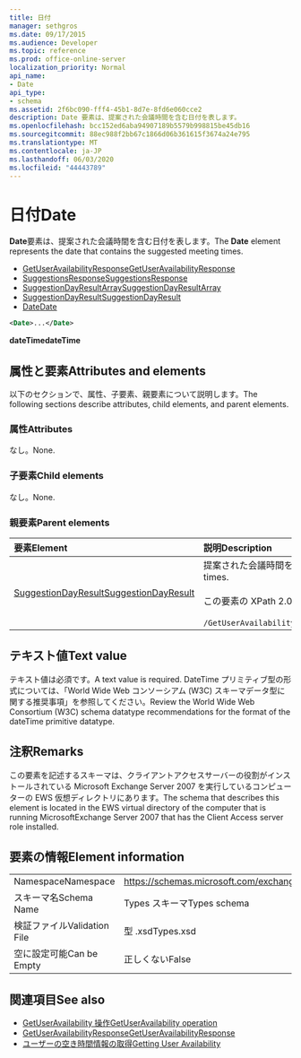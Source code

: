 ```yaml
---
title: 日付
manager: sethgros
ms.date: 09/17/2015
ms.audience: Developer
ms.topic: reference
ms.prod: office-online-server
localization_priority: Normal
api_name:
- Date
api_type:
- schema
ms.assetid: 2f6bc090-fff4-45b1-8d7e-8fd6e060cce2
description: Date 要素は、提案された会議時間を含む日付を表します。
ms.openlocfilehash: bcc152ed6aba94907189b5579b998815be45db16
ms.sourcegitcommit: 88ec988f2bb67c1866d06b361615f3674a24e795
ms.translationtype: MT
ms.contentlocale: ja-JP
ms.lasthandoff: 06/03/2020
ms.locfileid: "44443789"
---
```

# <a name="date"></a><span data-ttu-id="016b6-103">日付</span><span class="sxs-lookup"><span data-stu-id="016b6-103">Date</span></span>

<span data-ttu-id="016b6-104">**Date**要素は、提案された会議時間を含む日付を表します。</span><span class="sxs-lookup"><span data-stu-id="016b6-104">The **Date** element represents the date that contains the suggested meeting times.</span></span> 
  
- [<span data-ttu-id="016b6-105">GetUserAvailabilityResponse</span><span class="sxs-lookup"><span data-stu-id="016b6-105">GetUserAvailabilityResponse</span></span>](getuseravailabilityresponse.md) 
- [<span data-ttu-id="016b6-106">SuggestionsResponse</span><span class="sxs-lookup"><span data-stu-id="016b6-106">SuggestionsResponse</span></span>](suggestionsresponse.md) 
- [<span data-ttu-id="016b6-107">SuggestionDayResultArray</span><span class="sxs-lookup"><span data-stu-id="016b6-107">SuggestionDayResultArray</span></span>](suggestiondayresultarray.md)  
- [<span data-ttu-id="016b6-108">SuggestionDayResult</span><span class="sxs-lookup"><span data-stu-id="016b6-108">SuggestionDayResult</span></span>](suggestiondayresult.md)  
- [<span data-ttu-id="016b6-109">Date</span><span class="sxs-lookup"><span data-stu-id="016b6-109">Date</span></span>](date.md)
  
```xml
<Date>...</Date>
```

<span data-ttu-id="016b6-110">**dateTime**</span><span class="sxs-lookup"><span data-stu-id="016b6-110">**dateTime**</span></span>

## <a name="attributes-and-elements"></a><span data-ttu-id="016b6-111">属性と要素</span><span class="sxs-lookup"><span data-stu-id="016b6-111">Attributes and elements</span></span>

<span data-ttu-id="016b6-112">以下のセクションで、属性、子要素、親要素について説明します。</span><span class="sxs-lookup"><span data-stu-id="016b6-112">The following sections describe attributes, child elements, and parent elements.</span></span>
  
### <a name="attributes"></a><span data-ttu-id="016b6-113">属性</span><span class="sxs-lookup"><span data-stu-id="016b6-113">Attributes</span></span>

<span data-ttu-id="016b6-114">なし。</span><span class="sxs-lookup"><span data-stu-id="016b6-114">None.</span></span>
  
### <a name="child-elements"></a><span data-ttu-id="016b6-115">子要素</span><span class="sxs-lookup"><span data-stu-id="016b6-115">Child elements</span></span>

<span data-ttu-id="016b6-116">なし。</span><span class="sxs-lookup"><span data-stu-id="016b6-116">None.</span></span>
  
### <a name="parent-elements"></a><span data-ttu-id="016b6-117">親要素</span><span class="sxs-lookup"><span data-stu-id="016b6-117">Parent elements</span></span>

|<span data-ttu-id="016b6-118">**要素**</span><span class="sxs-lookup"><span data-stu-id="016b6-118">**Element**</span></span>|<span data-ttu-id="016b6-119">**説明**</span><span class="sxs-lookup"><span data-stu-id="016b6-119">**Description**</span></span>|
|:-----|:-----|
|[<span data-ttu-id="016b6-120">SuggestionDayResult</span><span class="sxs-lookup"><span data-stu-id="016b6-120">SuggestionDayResult</span></span>](suggestiondayresult.md) <br/> |<span data-ttu-id="016b6-121">提案された会議時間を含む1つの日を表します。</span><span class="sxs-lookup"><span data-stu-id="016b6-121">Represents a single day that contains suggested meeting times.</span></span>  <br/><br/><span data-ttu-id="016b6-122">この要素の XPath 2.0 式を次に示します。</span><span class="sxs-lookup"><span data-stu-id="016b6-122">The following is the XPath 2.0 expression to this element:</span></span><br/><br/>  `/GetUserAvailabilityResponse/SuggestionsResponse/SuggestionDayResultArray/SuggestionDayResult[i]` <br/> |
   
## <a name="text-value"></a><span data-ttu-id="016b6-123">テキスト値</span><span class="sxs-lookup"><span data-stu-id="016b6-123">Text value</span></span>

<span data-ttu-id="016b6-124">テキスト値は必須です。</span><span class="sxs-lookup"><span data-stu-id="016b6-124">A text value is required.</span></span> <span data-ttu-id="016b6-125">DateTime プリミティブ型の形式については、「World Wide Web コンソーシアム (W3C) スキーマデータ型に関する推奨事項」を参照してください。</span><span class="sxs-lookup"><span data-stu-id="016b6-125">Review the World Wide Web Consortium (W3C) schema datatype recommendations for the format of the dateTime primitive datatype.</span></span>
  
## <a name="remarks"></a><span data-ttu-id="016b6-126">注釈</span><span class="sxs-lookup"><span data-stu-id="016b6-126">Remarks</span></span>

<span data-ttu-id="016b6-127">この要素を記述するスキーマは、クライアントアクセスサーバーの役割がインストールされている Microsoft Exchange Server 2007 を実行しているコンピューターの EWS 仮想ディレクトリにあります。</span><span class="sxs-lookup"><span data-stu-id="016b6-127">The schema that describes this element is located in the EWS virtual directory of the computer that is running MicrosoftExchange Server 2007 that has the Client Access server role installed.</span></span>
  
## <a name="element-information"></a><span data-ttu-id="016b6-128">要素の情報</span><span class="sxs-lookup"><span data-stu-id="016b6-128">Element information</span></span>

|||
|:-----|:-----|
|<span data-ttu-id="016b6-129">Namespace</span><span class="sxs-lookup"><span data-stu-id="016b6-129">Namespace</span></span>  <br/> |https://schemas.microsoft.com/exchange/services/2006/types  <br/> |
|<span data-ttu-id="016b6-130">スキーマ名</span><span class="sxs-lookup"><span data-stu-id="016b6-130">Schema Name</span></span>  <br/> |<span data-ttu-id="016b6-131">Types スキーマ</span><span class="sxs-lookup"><span data-stu-id="016b6-131">Types schema</span></span>  <br/> |
|<span data-ttu-id="016b6-132">検証ファイル</span><span class="sxs-lookup"><span data-stu-id="016b6-132">Validation File</span></span>  <br/> |<span data-ttu-id="016b6-133">型 .xsd</span><span class="sxs-lookup"><span data-stu-id="016b6-133">Types.xsd</span></span>  <br/> |
|<span data-ttu-id="016b6-134">空に設定可能</span><span class="sxs-lookup"><span data-stu-id="016b6-134">Can be Empty</span></span>  <br/> |<span data-ttu-id="016b6-135">正しくない</span><span class="sxs-lookup"><span data-stu-id="016b6-135">False</span></span>  <br/> |
   
## <a name="see-also"></a><span data-ttu-id="016b6-136">関連項目</span><span class="sxs-lookup"><span data-stu-id="016b6-136">See also</span></span>

- [<span data-ttu-id="016b6-137">GetUserAvailability 操作</span><span class="sxs-lookup"><span data-stu-id="016b6-137">GetUserAvailability operation</span></span>](getuseravailability-operation.md) 
- [<span data-ttu-id="016b6-138">GetUserAvailabilityResponse</span><span class="sxs-lookup"><span data-stu-id="016b6-138">GetUserAvailabilityResponse</span></span>](getuseravailabilityresponse.md)
- [<span data-ttu-id="016b6-139">ユーザーの空き時間情報の取得</span><span class="sxs-lookup"><span data-stu-id="016b6-139">Getting User Availability</span></span>](https://msdn.microsoft.com/library/d4133fcb-9b0f-4e6b-aadf-a389da83516a%28Office.15%29.aspx)

